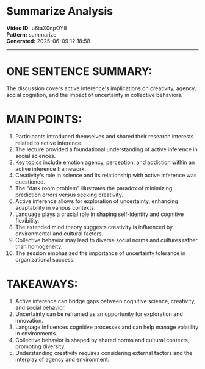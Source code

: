 # Summarize Analysis

**Video ID:** u6taX0npOY8  
**Pattern:** summarize  
**Generated:** 2025-06-09 12:18:58  

---

# ONE SENTENCE SUMMARY:
The discussion covers active inference's implications on creativity, agency, social cognition, and the impact of uncertainty in collective behaviors.

# MAIN POINTS:
1. Participants introduced themselves and shared their research interests related to active inference.
2. The lecture provided a foundational understanding of active inference in social sciences.
3. Key topics include emotion agency, perception, and addiction within an active inference framework.
4. Creativity's role in science and its relationship with active inference was questioned.
5. The "dark room problem" illustrates the paradox of minimizing prediction errors versus seeking creativity.
6. Active inference allows for exploration of uncertainty, enhancing adaptability in various contexts.
7. Language plays a crucial role in shaping self-identity and cognitive flexibility.
8. The extended mind theory suggests creativity is influenced by environmental and cultural factors.
9. Collective behavior may lead to diverse social norms and cultures rather than homogeneity.
10. The session emphasized the importance of uncertainty tolerance in organizational success.

# TAKEAWAYS:
1. Active inference can bridge gaps between cognitive science, creativity, and social behavior.
2. Uncertainty can be reframed as an opportunity for exploration and innovation.
3. Language influences cognitive processes and can help manage volatility in environments.
4. Collective behavior is shaped by shared norms and cultural contexts, promoting diversity.
5. Understanding creativity requires considering external factors and the interplay of agency and environment.